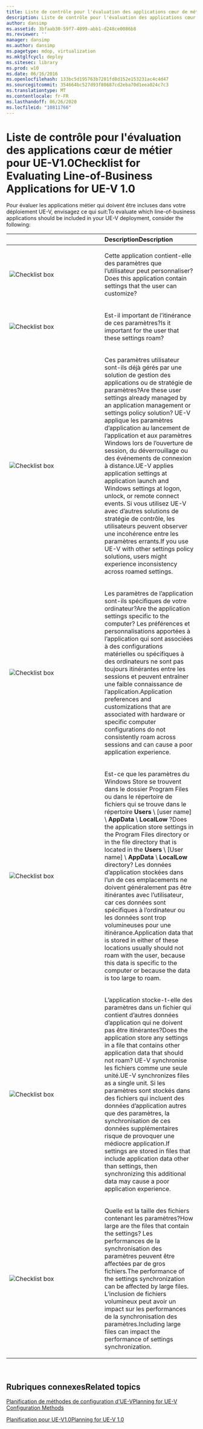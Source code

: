 ```yaml
---
title: Liste de contrôle pour l'évaluation des applications cœur de métier pour UE-V1.0
description: Liste de contrôle pour l'évaluation des applications cœur de métier pour UE-V1.0
author: dansimp
ms.assetid: 3bfaab30-59f7-4099-abb1-d248ce0086b8
ms.reviewer: ''
manager: dansimp
ms.author: dansimp
ms.pagetype: mdop, virtualization
ms.mktglfcycl: deploy
ms.sitesec: library
ms.prod: w10
ms.date: 06/16/2016
ms.openlocfilehash: 133bc5d195763b7281fd8d152e153231ac4c4d47
ms.sourcegitcommit: 354664bc527d93f80687cd2eba70d1eea024c7c3
ms.translationtype: MT
ms.contentlocale: fr-FR
ms.lasthandoff: 06/26/2020
ms.locfileid: "10811766"
---
```

# <span data-ttu-id="13338-103">Liste de contrôle pour l'évaluation des applications cœur de métier pour UE-V1.0</span><span class="sxs-lookup"><span data-stu-id="13338-103">Checklist for Evaluating Line-of-Business Applications for UE-V 1.0</span></span>


<span data-ttu-id="13338-104">Pour évaluer les applications métier qui doivent être incluses dans votre déploiement UE-V, envisagez ce qui suit:</span><span class="sxs-lookup"><span data-stu-id="13338-104">To evaluate which line-of-business applications should be included in your UE-V deployment, consider the following:</span></span>

<table>
<colgroup>
<col width="50%" />
<col width="50%" />
</colgroup>
<thead>
<tr class="header">
<th align="left"></th>
<th align="left"><span data-ttu-id="13338-105">Description</span><span class="sxs-lookup"><span data-stu-id="13338-105">Description</span></span></th>
</tr>
</thead>
<tbody>
<tr class="odd">
<td align="left"><img src="images/checklistbox.gif" alt="Checklist box" /></td>
<td align="left"><p><span data-ttu-id="13338-106">Cette application contient-elle des paramètres que l’utilisateur peut personnaliser?</span><span class="sxs-lookup"><span data-stu-id="13338-106">Does this application contain settings that the user can customize?</span></span></p></td>
</tr>
<tr class="even">
<td align="left"><img src="images/checklistbox.gif" alt="Checklist box" /></td>
<td align="left"><p><span data-ttu-id="13338-107">Est-il important de l’itinérance de ces paramètres?</span><span class="sxs-lookup"><span data-stu-id="13338-107">Is it important for the user that these settings roam?</span></span></p></td>
</tr>
<tr class="odd">
<td align="left"><img src="images/checklistbox.gif" alt="Checklist box" /></td>
<td align="left"><p><span data-ttu-id="13338-108">Ces paramètres utilisateur sont-ils déjà gérés par une solution de gestion des applications ou de stratégie de paramètres?</span><span class="sxs-lookup"><span data-stu-id="13338-108">Are these user settings already managed by an application management or settings policy solution?</span></span> <span data-ttu-id="13338-109">UE-V applique les paramètres d’application au lancement de l’application et aux paramètres Windows lors de l’ouverture de session, du déverrouillage ou des événements de connexion à distance.</span><span class="sxs-lookup"><span data-stu-id="13338-109">UE-V applies application settings at application launch and Windows settings at logon, unlock, or remote connect events.</span></span> <span data-ttu-id="13338-110">Si vous utilisez UE-V avec d’autres solutions de stratégie de contrôle, les utilisateurs peuvent observer une incohérence entre les paramètres errants.</span><span class="sxs-lookup"><span data-stu-id="13338-110">If you use UE-V with other settings policy solutions, users might experience inconsistency across roamed settings.</span></span></p></td>
</tr>
<tr class="even">
<td align="left"><img src="images/checklistbox.gif" alt="Checklist box" /></td>
<td align="left"><p><span data-ttu-id="13338-111">Les paramètres de l’application sont-ils spécifiques de votre ordinateur?</span><span class="sxs-lookup"><span data-stu-id="13338-111">Are the application settings specific to the computer?</span></span> <span data-ttu-id="13338-112">Les préférences et personnalisations apportées à l’application qui sont associées à des configurations matérielles ou spécifiques à des ordinateurs ne sont pas toujours itinérantes entre les sessions et peuvent entraîner une faible connaissance de l’application.</span><span class="sxs-lookup"><span data-stu-id="13338-112">Application preferences and customizations that are associated with hardware or specific computer configurations do not consistently roam across sessions and can cause a poor application experience.</span></span></p></td>
</tr>
<tr class="odd">
<td align="left"><img src="images/checklistbox.gif" alt="Checklist box" /></td>
<td align="left"><p><span data-ttu-id="13338-113">Est-ce que les paramètres du Windows Store se trouvent dans le dossier Program Files ou dans le répertoire de fichiers qui se trouve dans le répertoire <strong> Users </strong> \ [user name] \ <strong> AppData </strong>  \  <strong> LocalLow </strong> ?</span><span class="sxs-lookup"><span data-stu-id="13338-113">Does the application store settings in the Program Files directory or in the file directory that is located in the <strong>Users</strong> \ [User name] \ <strong>AppData</strong> \ <strong>LocalLow</strong> directory?</span></span> <span data-ttu-id="13338-114">Les données d’application stockées dans l’un de ces emplacements ne doivent généralement pas être itinérantes avec l’utilisateur, car ces données sont spécifiques à l’ordinateur ou les données sont trop volumineuses pour une itinérance.</span><span class="sxs-lookup"><span data-stu-id="13338-114">Application data that is stored in either of these locations usually should not roam with the user, because this data is specific to the computer or because the data is too large to roam.</span></span></p></td>
</tr>
<tr class="even">
<td align="left"><img src="images/checklistbox.gif" alt="Checklist box" /></td>
<td align="left"><p><span data-ttu-id="13338-115">L’application stocke-t-elle des paramètres dans un fichier qui contient d’autres données d’application qui ne doivent pas être itinérantes?</span><span class="sxs-lookup"><span data-stu-id="13338-115">Does the application store any settings in a file that contains other application data that should not roam?</span></span> <span data-ttu-id="13338-116">UE-V synchronise les fichiers comme une seule unité.</span><span class="sxs-lookup"><span data-stu-id="13338-116">UE-V synchronizes files as a single unit.</span></span> <span data-ttu-id="13338-117">Si les paramètres sont stockés dans des fichiers qui incluent des données d’application autres que des paramètres, la synchronisation de ces données supplémentaires risque de provoquer une médiocre application.</span><span class="sxs-lookup"><span data-stu-id="13338-117">If settings are stored in files that include application data other than settings, then synchronizing this additional data may cause a poor application experience.</span></span></p></td>
</tr>
<tr class="odd">
<td align="left"><img src="images/checklistbox.gif" alt="Checklist box" /></td>
<td align="left"><p><span data-ttu-id="13338-118">Quelle est la taille des fichiers contenant les paramètres?</span><span class="sxs-lookup"><span data-stu-id="13338-118">How large are the files that contain the settings?</span></span> <span data-ttu-id="13338-119">Les performances de la synchronisation des paramètres peuvent être affectées par de gros fichiers.</span><span class="sxs-lookup"><span data-stu-id="13338-119">The performance of the settings synchronization can be affected by large files.</span></span> <span data-ttu-id="13338-120">L’inclusion de fichiers volumineux peut avoir un impact sur les performances de la synchronisation des paramètres.</span><span class="sxs-lookup"><span data-stu-id="13338-120">Including large files can impact the performance of settings synchronization.</span></span></p></td>
</tr>
</tbody>
</table>

 

## <span data-ttu-id="13338-121">Rubriques connexes</span><span class="sxs-lookup"><span data-stu-id="13338-121">Related topics</span></span>


[<span data-ttu-id="13338-122">Planification de méthodes de configuration d'UE-V</span><span class="sxs-lookup"><span data-stu-id="13338-122">Planning for UE-V Configuration Methods</span></span>](planning-for-ue-v-configuration-methods.md)

[<span data-ttu-id="13338-123">Planification pour UE-V1.0</span><span class="sxs-lookup"><span data-stu-id="13338-123">Planning for UE-V 1.0</span></span>](planning-for-ue-v-10.md)

 

 





